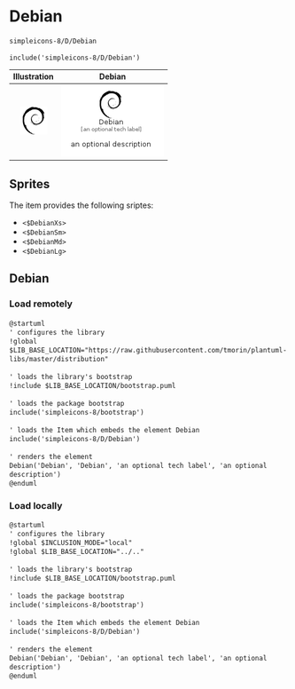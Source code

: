 # Debian


```text
simpleicons-8/D/Debian
```

```text
include('simpleicons-8/D/Debian')
```



| Illustration | Debian |
| :---: | :---: |
| ![illustration for Illustration](../../simpleicons-8/D/Debian.png) | ![illustration for Debian](../../simpleicons-8/D/Debian.Local.png) |



## Sprites
The item provides the following sriptes:

- `<$DebianXs>`
- `<$DebianSm>`
- `<$DebianMd>`
- `<$DebianLg>`





## Debian

### Load remotely
```plantuml
@startuml
' configures the library
!global $LIB_BASE_LOCATION="https://raw.githubusercontent.com/tmorin/plantuml-libs/master/distribution"

' loads the library's bootstrap
!include $LIB_BASE_LOCATION/bootstrap.puml

' loads the package bootstrap
include('simpleicons-8/bootstrap')

' loads the Item which embeds the element Debian
include('simpleicons-8/D/Debian')

' renders the element
Debian('Debian', 'Debian', 'an optional tech label', 'an optional description')
@enduml
```

### Load locally
```plantuml
@startuml
' configures the library
!global $INCLUSION_MODE="local"
!global $LIB_BASE_LOCATION="../.."

' loads the library's bootstrap
!include $LIB_BASE_LOCATION/bootstrap.puml

' loads the package bootstrap
include('simpleicons-8/bootstrap')

' loads the Item which embeds the element Debian
include('simpleicons-8/D/Debian')

' renders the element
Debian('Debian', 'Debian', 'an optional tech label', 'an optional description')
@enduml
```

